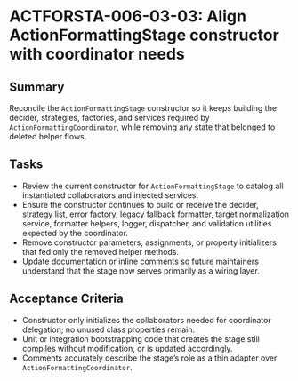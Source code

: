 # ACTFORSTA-006-03-03: Align ActionFormattingStage constructor with coordinator needs

## Summary
Reconcile the `ActionFormattingStage` constructor so it keeps building the decider, strategies, factories, and services
required by `ActionFormattingCoordinator`, while removing any state that belonged to deleted helper flows.

## Tasks
- Review the current constructor for `ActionFormattingStage` to catalog all instantiated collaborators and injected services.
- Ensure the constructor continues to build or receive the decider, strategy list, error factory, legacy fallback formatter,
  target normalization service, formatter helpers, logger, dispatcher, and validation utilities expected by the coordinator.
- Remove constructor parameters, assignments, or property initializers that fed only the removed helper methods.
- Update documentation or inline comments so future maintainers understand that the stage now serves primarily as a wiring layer.

## Acceptance Criteria
- Constructor only initializes the collaborators needed for coordinator delegation; no unused class properties remain.
- Unit or integration bootstrapping code that creates the stage still compiles without modification, or is updated accordingly.
- Comments accurately describe the stage’s role as a thin adapter over `ActionFormattingCoordinator`.
